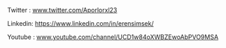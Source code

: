 Twitter : www.twitter.com/Aporlorxl23

Linkedin: https://www.linkedin.com/in/erensimsek/

Youtube : www.youtube.com/channel/UCD1w84oXWBZEwoAbPVO9MSA
